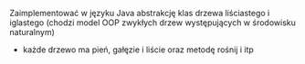 Zaimplementować w języku Java abstrakcję klas drzewa liściastego i iglastego 
(chodzi model OOP zwykłych drzew występujących w środowisku naturalnym) 
- każde drzewo ma pień, gałęzie i liście oraz metodę rośnij i itp